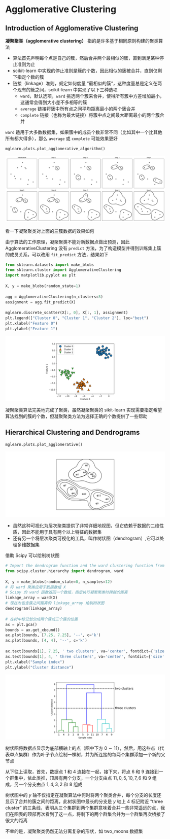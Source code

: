 # Agglomerative Clustering

## Introduction of Agglomerative Clustering
**凝聚聚类（agglomerative clustering）** 指的是许多基于相同原则构建的聚类算法
- 算法首先声明每个点是自己的簇，然后合并两个最相似的簇，直到满足某种停止准则为止
- scikit-learn 中实现的停止准则是簇的个数，因此相似的簇被合并，直到仅剩下指定个数的簇
- 链接（linkage）准则，规定如何度量 “最相似的簇”，这种度量总是定义在两个现有的簇之间，scikit-learn 中实现了以下三种选项
    - `ward`，默认选项，`ward` 挑选两个簇来合并，使得所有簇中方差增加最小，这通常会得到大小差不多相等的簇
    - `average` 链接将簇中所有点之间平均距离最小的两个簇合并
    - `complete` 链接（也称为最大链接）将簇中点之间最大距离最小的两个簇合并

`ward` 适用于大多数数据集，如果簇中的成员个数非常不同（比如其中一个比其他所有都大得多），那么 `average` 或 `complete` 可能效果更好

```python
mglearn.plots.plot_agglomerative_algorithm()
```

![Agglomerative Algorithm](figures/l34/l34-Agglomerative-Algorithm.png)

看一下凝聚聚类对上面的三簇数据的效果如何

由于算法的工作原理，凝聚聚类不能对新数据点做出预测，因此 AgglomerativeClustering 没有 `predict` 方法，为了构造模型并得到训练集上簇的成员关系，可以改用 `fit_predict` 方法，结果如下

```python
from sklearn.datasets import make_blobs
from sklearn.cluster import AgglomerativeClustering
import matplotlib.pyplot as plt

X, y = make_blobs(random_state=1)

agg = AgglomerativeClustering(n_clusters=3)
assignment = agg.fit_predict(X)

mglearn.discrete_scatter(X[:, 0], X[:, 1], assignment)
plt.legend(["Cluster 0", "Cluster 1", "Cluster 2"], loc="best")
plt.xlabel("Feature 0")
plt.ylabel("Feature 1")
```

![Agglomerative Blobs Dataset](figures/l34/l34-Agglomerative-Blobs-Dataset.png)

凝聚聚类算法完美地完成了聚类，虽然凝聚聚类的 sikit-learn 实现需要指定希望算法找到的簇的个数，但凝聚聚类方法为选择正确的个数提供了一些帮助

## Hierarchical Clustering and Dendrograms

```python
mglearn.plots.plot_agglomerative()
```

![Hierarchical Clustering](figures/l34/l34-Hierarchical-Clustering.png)

- 虽然这种可视化为层次聚类提供了非常详细地视图，但它依赖于数据的二维性质，因此不能用于具有两个以上特征的数据集
- 还有另一个将层次聚类可视化的工具，叫作树状图（dendrogram）,它可以处理多维数据集

借助 Scipy 可以绘制树状图

```python
# Import the dendrogram function and the ward clustering function from SciPy
from scipy.cluster.hierarchy import dendrogram, ward

X, y = make_blobs(random_state=0, n_samples=12)
# 将 ward 聚类应用于数据数组 X
# Scipy 的 ward 函数返回一个数组，指定执行凝聚聚类时跨越的距离
linkage_array = ward(X)
# 现在为包含簇之间距离的 linkage_array 绘制树状图
dendrogram(linkage_array)

# 在树中标记划分成两个簇或三个簇的位置
ax = plt.gca()
bounds = ax.get_xbound()
ax.plot(bounds, [7.25, 7.25], '--', c='k')
ax.plot(bounds, [4, 4], '--', c='k')

ax.text(bounds[1], 7.25, ' two clusters', va='center', fontdict={'size': 15})
ax.text(bounds[1], 4, ' three clusters', va='center', fontdict={'size': 15})
plt.xlabel("Sample index")
plt.ylabel("Cluster distance")
```

![Dendrogram Clustering](figures/l34/l34-Dendrogram-Clustering.png)

树状图将数据点显示为底部横轴上的点（图中下方 $0\sim 11$），然后，用这些点（代表单点集群）作为叶子节点绘制一棵树，并为所连接的每两个集群添加一个新的父节点

从下往上读取，首先，数据点 $1$ 和 $4$ 连接在一起，接下来，将点 $6$ 和 $9$ 连接到一个群集中，依此类推，顶层有两个分支，一个分支由点 $11,0,5,10,7,6$ 和 $9$ 组成，另一个分支由点 $1,4,3,2$ 和 $8$ 组成

树状图中的 $y$ 轴不仅指定在凝聚算法中何时将两个聚类合并，每个分支的长度还显示了合并的簇之间的距离，此树状图中最长的分支是 $y$ 轴上 $4$ 标记附近 “three cluster” 的三条线，表明从三个集群到两个集群意味着合并一些非常遥远的点，我们在图表的顶部再次看到了这一点，将剩下的两个群集合并为一个群集再次桥接了很大的距离

不幸的是，凝聚聚类仍然无法分离复杂的形状，如 two_moons 数据集
